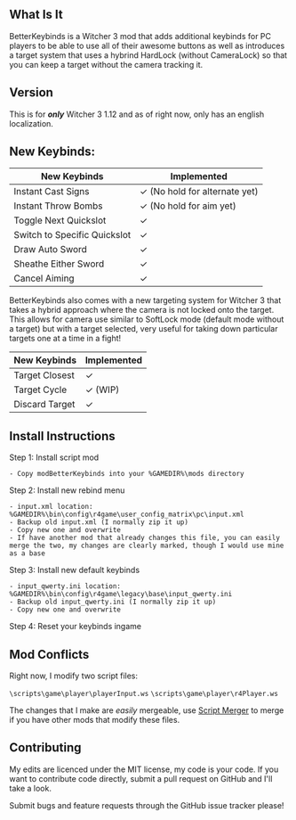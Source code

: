 What Is It
---

BetterKeybinds is a Witcher 3 mod that adds additional keybinds for PC players to be able to use all of their awesome buttons as well as introduces a target system that uses a hybrind HardLock (without CameraLock) so that you can keep a target without the camera tracking it.


Version
---

This is for ***only*** Witcher 3 1.12 and as of right now, only has an english localization.


New Keybinds:
---

New Keybinds | Implemented 
---|---
Instant Cast Signs | ✓ (No hold for alternate yet)
Instant Throw Bombs | ✓ (No hold for aim yet)
Toggle Next Quickslot | ✓
Switch to Specific Quickslot | ✓
Draw Auto Sword | ✓
Sheathe Either Sword | ✓
Cancel Aiming | ✓ 

BetterKeybinds also comes with a new targeting system for Witcher 3 that takes a hybrid approach where the camera is not locked onto the target. This allows for camera use similar to SoftLock mode (default mode without a target) but with a target selected, very useful for taking down particular targets one at a time in a fight!

New Keybinds | Implemented 
---|---
Target Closest | ✓ 
Target Cycle | ✓ (WIP)
Discard Target | ✓


Install Instructions
----

Step 1: Install script mod

	- Copy modBetterKeybinds into your %GAMEDIR%\mods directory

Step 2: Install new rebind menu

	- input.xml location: %GAMEDIR%\bin\config\r4game\user_config_matrix\pc\input.xml
	- Backup old input.xml (I normally zip it up)
	- Copy new one and overwrite
	- If have another mod that already changes this file, you can easily merge the two, my changes are clearly marked, though I would use mine as a base

Step 3: Install new default keybinds

	- input_qwerty.ini location: %GAMEDIR%\bin\config\r4game\legacy\base\input_qwerty.ini
	- Backup old input_qwerty.ini (I normally zip it up)
	- Copy new one and overwrite

Step 4: Reset your keybinds ingame



Mod Conflicts
---

Right now, I modify two script files:

`\scripts\game\player\playerInput.ws`
`\scripts\game\player\r4Player.ws`

The changes that I make are *easily* mergeable, use [Script Merger](http://www.nexusmods.com/witcher3/mods/484/?) to merge if you have other mods that modify these files.


Contributing
---

My edits are licenced under the MIT license, my code is your code. If you want to contribute code directly, submit a pull request on GitHub and I'll take a look.

Submit bugs and feature requests through the GitHub issue tracker please!
